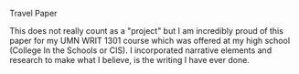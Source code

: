 Travel Paper

This does not really count as a "project" but I am incredibly proud of this paper for my UMN WRIT 1301 course which was offered at my high school (College In the Schools or CIS). I incorporated narrative elements and research to make what I believe, is the writing I have ever done. 

